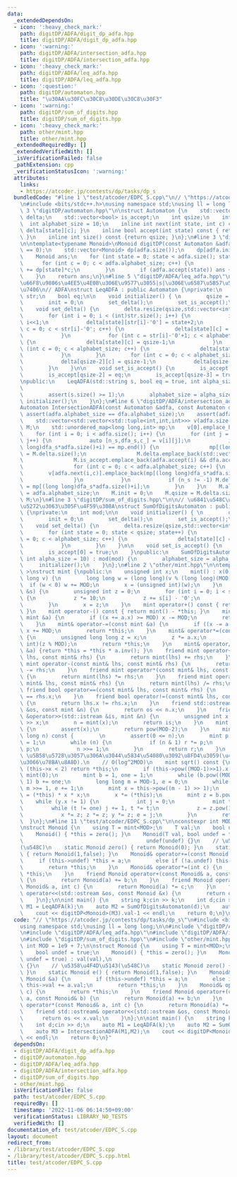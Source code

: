 ```yaml
---
data:
  _extendedDependsOn:
  - icon: ':heavy_check_mark:'
    path: digitDP/ADFA/digit_dp_adfa.hpp
    title: digitDP/ADFA/digit_dp_adfa.hpp
  - icon: ':warning:'
    path: digitDP/ADFA/intersection_adfa.hpp
    title: digitDP/ADFA/intersection_adfa.hpp
  - icon: ':heavy_check_mark:'
    path: digitDP/ADFA/leq_adfa.hpp
    title: digitDP/ADFA/leq_adfa.hpp
  - icon: ':question:'
    path: digitDP/automaton.hpp
    title: "\u30AA\u30FC\u30C8\u30DE\u30C8\u30F3"
  - icon: ':warning:'
    path: digitDP/sum_of_digits.hpp
    title: digitDP/sum_of_digits.hpp
  - icon: ':heavy_check_mark:'
    path: other/mint.hpp
    title: other/mint.hpp
  _extendedRequiredBy: []
  _extendedVerifiedWith: []
  _isVerificationFailed: false
  _pathExtension: cpp
  _verificationStatusIcon: ':warning:'
  attributes:
    links:
    - https://atcoder.jp/contests/dp/tasks/dp_s
  bundledCode: "#line 1 \"test/atcoder/EDPC_S.cpp\"\n// \"https://atcoder.jp/contests/dp/tasks/dp_s\"\
    \n#include <bits/stdc++.h>\nusing namespace std;\nusing ll = long long;\n\n#line\
    \ 3 \"digitDP/automaton.hpp\"\n\nstruct Automaton {\n    std::vector<std::vector<int>>\
    \ delta;\n    std::vector<bool> is_accept;\n    int qsize;\n    int init;\n  \
    \  int alphabet_size = 10;\n    inline int next(int state, int c) const { return\
    \ delta[state][c]; }\n    inline bool accept(int state) const { return is_accept[state];\
    \ }\n    inline int size() const {return qsize; }\n};\n#line 3 \"digitDP/ADFA/digit_dp_adfa.hpp\"\
    \n\ntemplate<typename Monoid>\nMonoid digitDP(const Automaton &adfa) {\n    assert(adfa.init\
    \ == 0);\n    std::vector<Monoid> dp(adfa.size());\n    dp[adfa.init] = Monoid::e();\n\
    \    Monoid ans;\n    for (int state = 0; state < adfa.size(); state++) {\n  \
    \      for (int c = 0; c < adfa.alphabet_size; c++) {\n            dp[adfa.next(state,c)]\
    \ += dp[state]*c;\n        }\n        if (adfa.accept(state)) ans += dp[state];\n\
    \    }\n    return ans;\n}\n#line 5 \"digitDP/ADFA/leq_adfa.hpp\"\n\n// \u8F9E\
    \u66F8\u9806s\u4EE5\u4E0B\u306E\u9577\u3055|s|\u306E\u6587\u5B57\u5217\u3092\u53D7\
    \u7406\n// ADFA\nstruct LeqADFA : public Automaton {\nprivate:\n    std::string\
    \ str;\n    bool eq;\n\n    void initializer() { \n        qsize = (str.size()+1)*2;\n\
    \        init = 0;\n        set_delta();\n        set_is_accept();\n    }\n\n\
    \    void set_delta() {\n        delta.resize(qsize,std::vector<int>(alphabet_size,0));\n\
    \        for (int i = 0; i < (int)str.size(); i++) {\n            int state =\
    \ i<<1;\n            delta[state][str[i]-'0'] = state+2;\n            for (int\
    \ c = 0; c < str[i]-'0'; c++) {\n                delta[state][c] = state+1;\n\
    \            }\n            for (int c = str[i]-'0'+1; c < alphabet_size; c++)\
    \ {\n                delta[state][c] = qsize-1;\n            }\n            for\
    \ (int c = 0; c < alphabet_size; c++) {\n                delta[state+1][c] = state+3;\n\
    \            }\n        }\n        for (int c = 0; c < alphabet_size; c++) {\n\
    \            delta[qsize-2][c] = qsize-1;\n            delta[qsize-1][c] = qsize-1;\n\
    \        }\n    }\n\n    void set_is_accept() {\n        is_accept.resize(qsize,false);\n\
    \        is_accept[qsize-2] = eq;\n        is_accept[qsize-3] = true;\n    }\n\
    \npublic:\n    LeqADFA(std::string s, bool eq = true, int alpha_size = 10) : str(s),\n\
    \                                                                  eq(eq) {\n\
    \        assert(s.size() >= 1);\n        alphabet_size = alpha_size;\n       \
    \ initializer();\n    }\n};\n#line 6 \"digitDP/ADFA/intersection_adfa.hpp\"\n\n\
    Automaton IntersectionADFA(const Automaton &adfa, const Automaton dfa) {\n   \
    \ assert(adfa.alphabet_size == dfa.alphabet_size);\n    assert(adfa.init == 0);\n\
    \    std::vector<std::vector<std::tuple<int,int,int>>> v(adfa.size());\n    Automaton\
    \ M;\n    std::unordered_map<long long,int> mp;\n    v[0].emplace_back(-1,dfa.init,-1);\n\
    \    for (int i = 0; i < adfa.size(); i++) {\n        for (int j = 0; j < v[i].size();\
    \ j++) {\n            auto [n_s,dfa_s,c_] = v[i][j];\n            if (mp.find((long\
    \ long)dfa_s*adfa.size()+i) == mp.end()) {\n                mp[(long long)dfa_s*adfa.size()+i]\
    \ = M.delta.size();\n                M.delta.emplace_back(std::vector<int>(adfa.alphabet_size));\n\
    \                M.is_accept.emplace_back(adfa.accept(i) && dfa.accept(dfa_s));\n\
    \                for (int c = 0; c < adfa.alphabet_size; c++) {\n            \
    \        v[adfa.next(i,c)].emplace_back(mp[(long long)dfa_s*adfa.size()+i],dfa.next(dfa_s,c),c);\n\
    \                }\n            }\n            if (n_s != -1) M.delta[n_s][c_]\
    \ = mp[(long long)dfa_s*adfa.size()+i];\n        }\n    }\n    M.alphabet_size\
    \ = adfa.alphabet_size;\n    M.init = 0;\n    M.qsize = M.delta.size();\n    return\
    \ M;\n}\n#line 3 \"digitDP/sum_of_digits.hpp\"\n\n// \u6841\u548C\u3092d\u3067\
    \u5272\u3063\u305F\u4F59\u308A\nstruct SumOfDigitsAutomaton : public Automaton\
    \ {\nprivate:\n    int mod;\n\n    void initializer() { \n        qsize = mod;\n\
    \        init = 0;\n        set_delta();\n        set_is_accept();\n    }\n\n\
    \    void set_delta() {\n        delta.resize(qsize,std::vector<int>(alphabet_size));\n\
    \        for (int state = 0; state < qsize; state++) {\n            for (int c\
    \ = 0; c < alphabet_size; c++) {\n                delta[state][c] = (state+c)%mod;\n\
    \            }\n        }\n    }\n\n    void set_is_accept() {\n        is_accept.resize(qsize,false);\n\
    \        is_accept[0] = true;\n    }\npublic:\n    SumOfDigitsAutomaton(int mod,\
    \ int alpha_size = 10) : mod(mod) {\n        alphabet_size = alpha_size;\n   \
    \     initializer();\n    }\n};\n#line 2 \"other/mint.hpp\"\n\ntemplate< int MOD\
    \ >\nstruct mint {\npublic:\n    unsigned int x;\n    mint() : x(0) {}\n    mint(long\
    \ long v) {\n        long long w = (long long)(v % (long long)(MOD));\n      \
    \  if (w < 0) w += MOD;\n        x = (unsigned int)(w);\n    }\n    mint(std::string\
    \ &s) {\n        unsigned int z = 0;\n        for (int i = 0; i < s.size(); i++)\
    \ {\n            z *= 10;\n            z += s[i] - '0';\n            z %= MOD;\n\
    \        }\n        x = z;\n    }\n    mint operator+() const { return *this;\
    \ }\n    mint operator-() const { return mint() - *this; }\n    mint& operator+=(const\
    \ mint &a) {\n        if ((x += a.x) >= MOD) x -= MOD;\n        return *this;\n\
    \    }\n    mint& operator-=(const mint &a) {\n        if ((x -= a.x) >= MOD)\
    \ x += MOD;\n        return *this;\n    }\n    mint& operator*=(const mint &a)\
    \ {\n        unsigned long long z = x;\n        z *= a.x;\n        x = (unsigned\
    \ int)(z % MOD);\n        return *this;\n    }\n    mint& operator/=(const mint\
    \ &a) {return *this = *this * a.inv(); }\n    friend mint operator+(const mint&\
    \ lhs, const mint& rhs) {\n        return mint(lhs) += rhs;\n    }\n    friend\
    \ mint operator-(const mint& lhs, const mint& rhs) {\n        return mint(lhs)\
    \ -= rhs;\n    }\n    friend mint operator*(const mint& lhs, const mint& rhs)\
    \ {\n        return mint(lhs) *= rhs;\n    }\n    friend mint operator/(const\
    \ mint& lhs, const mint& rhs) {\n        return mint(lhs) /= rhs;\n    }\n   \
    \ friend bool operator==(const mint& lhs, const mint& rhs) {\n        return lhs.x\
    \ == rhs.x;\n    }\n    friend bool operator!=(const mint& lhs, const mint& rhs)\
    \ {\n        return lhs.x != rhs.x;\n    }\n    friend std::ostream& operator<<(std::ostream\
    \ &os, const mint &n) {\n        return os << n.x;\n    }\n    friend std::istream\
    \ &operator>>(std::istream &is, mint &n) {\n        unsigned int x;\n        is\
    \ >> x;\n        n = mint(x);\n        return is;\n    }\n    mint inv() const\
    \ {\n        assert(x);\n        return pow(MOD-2);\n    }\n    mint pow(long\
    \ long n) const {        \n        assert(0 <= n);\n        mint p = *this, r\
    \ = 1;\n        while (n) {\n            if (n & 1) r *= p;\n            p *=\
    \ p;\n            n >>= 1;\n        }\n        return r;\n    }\n    \n    //\
    \ \u5B58\u5728\u3057\u306A\u3044\u5834\u54080\u3092\u8FD4\u3059(\u4E8C\u4E57\u3057\
    \u3066\u78BA\u8A8D).\n    // O(log^2MOD)\n    mint sqrt() const {\n        if\
    \ (this->x < 2) return *this;\n        if (this->pow((MOD-1)>>1).x != 1) return\
    \ mint(0);\n        mint b = 1, one = 1;\n        while (b.pow((MOD-1) >> 1) ==\
    \ 1) b += one;\n        long long m = MOD-1, e = 0;\n        while (m % 2 == 0)\
    \ m >>= 1, e += 1;\n        mint x = this->pow((m - 1) >> 1);\n        mint y\
    \ = (*this) * x * x;\n        x *= (*this);\n        mint z = b.pow(m);\n    \
    \    while (y.x != 1) {\n            int j = 0;\n            mint t = y;\n   \
    \         while (t != one) j += 1, t *= t;\n            z = z.pow(1LL << (e-j-1));\n\
    \            x *= z; z *= z; y *= z; e = j;\n        }\n        return x;\n  \
    \  }\n};\n#line 11 \"test/atcoder/EDPC_S.cpp\"\n\nconstexpr int MOD = 1e9 + 7;\n\
    \nstruct Monoid {\n    using T = mint<MOD>;\n    T val;\n    bool undef = true;\n\
    \    Monoid() { *this = zero(); }\n    Monoid(T val, bool undef = true) : val(val),\n\
    \                                       undef(undef) {}\n    // \u5358\u4F4D\u5143\
    (\u548C)\n    static Monoid zero() { return Monoid(0); }\n    static Monoid e()\
    \ { return Monoid(1,false); }\n    Monoid& operator+=(const Monoid &a) {\n   \
    \     if (this->undef) *this = a;\n        else if (!a.undef) this->val += a.val;\n\
    \        return *this;\n    }\n    Monoid& operator*=(int c) {\n        return\
    \ *this;\n    }\n    friend Monoid operator+(const Monoid& a, const Monoid& b)\
    \ {\n        return Monoid(a) += b;\n    }\n    friend Monoid operator*(const\
    \ Monoid& a, int c) {\n        return Monoid(a) *= c;\n    }\n    friend std::ostream&\
    \ operator<<(std::ostream &os, const Monoid &x) {\n        return os << x.val;\n\
    \    }\n};\n\nint main() {\n    string k;cin >> k;\n    int d;cin >> d;\n    auto\
    \ M1 = LeqADFA(k);\n    auto M2 = SumOfDigitsAutomaton(d);\n    auto M3 = IntersectionADFA(M1,M2);\n\
    \    cout << digitDP<Monoid>(M3).val-1 << endl;\n    return 0;\n}\n"
  code: "// \"https://atcoder.jp/contests/dp/tasks/dp_s\"\n#include <bits/stdc++.h>\n\
    using namespace std;\nusing ll = long long;\n\n#include \"digitDP/ADFA/digit_dp_adfa.hpp\"\
    \n#include \"digitDP/ADFA/leq_adfa.hpp\"\n#include \"digitDP/ADFA/intersection_adfa.hpp\"\
    \n#include \"digitDP/sum_of_digits.hpp\"\n#include \"other/mint.hpp\"\n\nconstexpr\
    \ int MOD = 1e9 + 7;\n\nstruct Monoid {\n    using T = mint<MOD>;\n    T val;\n\
    \    bool undef = true;\n    Monoid() { *this = zero(); }\n    Monoid(T val, bool\
    \ undef = true) : val(val),\n                                       undef(undef)\
    \ {}\n    // \u5358\u4F4D\u5143(\u548C)\n    static Monoid zero() { return Monoid(0);\
    \ }\n    static Monoid e() { return Monoid(1,false); }\n    Monoid& operator+=(const\
    \ Monoid &a) {\n        if (this->undef) *this = a;\n        else if (!a.undef)\
    \ this->val += a.val;\n        return *this;\n    }\n    Monoid& operator*=(int\
    \ c) {\n        return *this;\n    }\n    friend Monoid operator+(const Monoid&\
    \ a, const Monoid& b) {\n        return Monoid(a) += b;\n    }\n    friend Monoid\
    \ operator*(const Monoid& a, int c) {\n        return Monoid(a) *= c;\n    }\n\
    \    friend std::ostream& operator<<(std::ostream &os, const Monoid &x) {\n  \
    \      return os << x.val;\n    }\n};\n\nint main() {\n    string k;cin >> k;\n\
    \    int d;cin >> d;\n    auto M1 = LeqADFA(k);\n    auto M2 = SumOfDigitsAutomaton(d);\n\
    \    auto M3 = IntersectionADFA(M1,M2);\n    cout << digitDP<Monoid>(M3).val-1\
    \ << endl;\n    return 0;\n}"
  dependsOn:
  - digitDP/ADFA/digit_dp_adfa.hpp
  - digitDP/automaton.hpp
  - digitDP/ADFA/leq_adfa.hpp
  - digitDP/ADFA/intersection_adfa.hpp
  - digitDP/sum_of_digits.hpp
  - other/mint.hpp
  isVerificationFile: false
  path: test/atcoder/EDPC_S.cpp
  requiredBy: []
  timestamp: '2022-11-06 06:14:50+09:00'
  verificationStatus: LIBRARY_NO_TESTS
  verifiedWith: []
documentation_of: test/atcoder/EDPC_S.cpp
layout: document
redirect_from:
- /library/test/atcoder/EDPC_S.cpp
- /library/test/atcoder/EDPC_S.cpp.html
title: test/atcoder/EDPC_S.cpp
---
```

